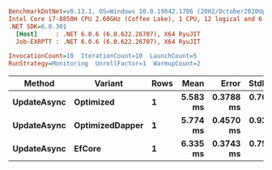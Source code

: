 ``` ini

BenchmarkDotNet=v0.13.1, OS=Windows 10.0.19042.1706 (20H2/October2020Update)
Intel Core i7-8850H CPU 2.60GHz (Coffee Lake), 1 CPU, 12 logical and 6 physical cores
.NET SDK=6.0.301
  [Host]     : .NET 6.0.6 (6.0.622.26707), X64 RyuJIT
  Job-EXRPTT : .NET 6.0.6 (6.0.622.26707), X64 RyuJIT

InvocationCount=10  IterationCount=10  LaunchCount=5  
RunStrategy=Monitoring  UnrollFactor=1  WarmupCount=2  

```
|      Method |         Variant | Rows |     Mean |     Error |    StdDev |      Min |      Max |   Median |
|------------ |---------------- |----- |---------:|----------:|----------:|---------:|---------:|---------:|
| **UpdateAsync** |       **Optimized** |    **1** | **5.583 ms** | **0.3788 ms** | **0.7652 ms** | **4.478 ms** | **7.472 ms** | **5.363 ms** |
| **UpdateAsync** | **OptimizedDapper** |    **1** | **5.774 ms** | **0.4570 ms** | **0.9232 ms** | **4.723 ms** | **9.339 ms** | **5.523 ms** |
| **UpdateAsync** |          **EfCore** |    **1** | **6.335 ms** | **0.3743 ms** | **0.7561 ms** | **5.401 ms** | **8.670 ms** | **6.100 ms** |

